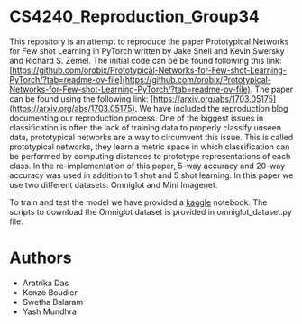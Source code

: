 # CS4240_Reproduction_Group34
This repository is an attempt to reproduce the paper Prototypical Networks for Few shot Learning in PyTorch written by Jake Snell and Kevin Swersky and Richard S. Zemel. The initial code can be be found following this link: [https://github.com/orobix/Prototypical-Networks-for-Few-shot-Learning-PyTorch/?tab=readme-ov-file](https://github.com/orobix/Prototypical-Networks-for-Few-shot-Learning-PyTorch/?tab=readme-ov-file). The paper can be found using the following link: [https://arxiv.org/abs/1703.05175](https://arxiv.org/abs/1703.05175). We have included the reproduction blog documenting our reproduction process. One of the biggest issues in classification is often the lack of training data to properly classify unseen data, prototypical networks are a way to circumvent this issue.  This is called prototypical networks, they learn a metric space in which classification can be performed by computing distances to prototype representations of each class. In the re-implementation of this paper, 5-way accuracy and 20-way accuracy was used in addition to 1 shot and 5 shot learning. 
 In this paper we use two different datasets: Omniglot and Mini Imagenet. 

 To train and test the model we have provided a [kaggle](https://www.kaggle.com/code/swethabalram2410/prototypical-networks-for-few-shot-learning/output) notebook. The scripts to download the Omniglot dataset is provided in omniglot_dataset.py file. 

# Authors
 - Aratrika Das
 - Kenzo Boudier
 - Swetha Balaram
 - Yash Mundhra
